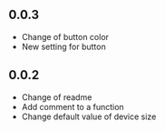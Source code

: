 ## 0.0.3

- Change of button color
- New setting for button



## 0.0.2

- Change of readme
- Add comment to a function 
- Change default value of device size
